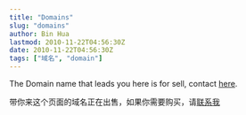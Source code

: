 ```yaml
---
title: "Domains"
slug: "domains"
author: Bin Hua
lastmod: 2010-11-22T04:56:30Z
date: 2010-11-22T04:56:30Z
tags: ["域名", "domain"]
---
```


The Domain name that leads you here is for sell, contact [here](/about).

带你来这个页面的域名正在出售，如果你需要购买，请[联系我](/about)
